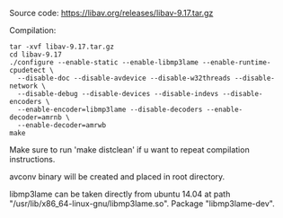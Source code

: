 Source code: https://libav.org/releases/libav-9.17.tar.gz

Compilation:

    tar -xvf libav-9.17.tar.gz
    cd libav-9.17
    ./configure --enable-static --enable-libmp3lame --enable-runtime-cpudetect \
      --disable-doc --disable-avdevice --disable-w32threads --disable-network \
      --disable-debug --disable-devices --disable-indevs --disable-encoders \
      --enable-encoder=libmp3lame --disable-decoders --enable-decoder=amrnb \
      --enable-decoder=amrwb
    make

Make sure to run 'make distclean' if u want to repeat compilation instructions.

avconv binary will be created and placed in root directory.

libmp3lame can be taken directly from ubuntu 14.04 at path "/usr/lib/x86_64-linux-gnu/libmp3lame.so". 
Package "libmp3lame-dev".
